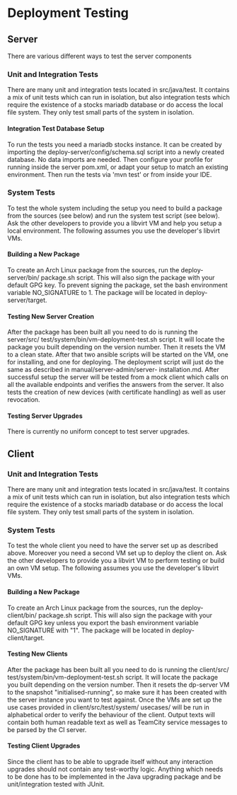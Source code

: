 # Deployment Testing

## Server

There are various different ways to test the server components

### Unit and Integration Tests

There are many unit and integration tests located in src/java/test.
It contains a mix of unit tests which can run in isolation, but also
integration tests which require the existence of a stocks
mariadb database or do access the local file system. They only test small
parts of the system in isolation.

#### Integration Test Database Setup

To run the tests you need a mariadb stocks instance. It can be created by
importing the deploy-server/config/schema.sql script into a newly created
database. No data imports are needed. Then configure your profile for running
inside the server pom.xml, or adapt your setup to match an existing
environment. Then run the tests via 'mvn test' or from inside your IDE.

### System Tests

To test the whole system including the setup you need to build a package from
the sources (see below) and run the system test script (see below).
Ask the other developers to provide you a libvirt VM and help you setup a
local environment. The following assumes you use the developer's libvirt VMs.

#### Building a New Package

To create an Arch Linux package from the sources, run the deploy-server/bin/
package.sh script. This will also sign the package with your default GPG key.
To prevent signing the package, set the bash environment variable NO_SIGNATURE
to 1.
The package will be located in deploy-server/target.

#### Testing New Server Creation

After the package has been built all you need to do is running the server/src/
test/system/bin/vm-deployment-test.sh script. It will locate the package you
built depending on the version number.
Then it resets the VM to a clean state. After that two ansible scripts will
be started on the VM, one for installing, and one for deploying. The deployment
script will just do the same as described in manual/server-admin/server-
installation.md.
After successful setup the server will be tested from a mock client which calls
on all the available endpoints and verifies the answers from the server. It
also tests the creation of new devices (with certificate handling) as well
as user revocation.

#### Testing Server Upgrades

There is currently no uniform concept to test server upgrades.

## Client

### Unit and Integration Tests

There are many unit and integration tests located in src/java/test.
It contains a mix of unit tests which can run in isolation, but also
integration tests which require the existence of a stocks
mariadb database or do access the local file system. They only test small
parts of the system in isolation.

### System Tests

To test the whole client you need to have the server set up as described above.
Moreover you need a second VM set up to deploy the client on. Ask the other
developers to provide you a libvirt VM to perform testing or build an own VM
setup.
The following assumes you use the developer's libvirt VMs.

#### Building a New Package

To create an Arch Linux package from the sources, run the deploy-client/bin/
package.sh script. This will also sign the package with your default GPG key
unless you export the bash environment variable NO_SIGNATURE with "1".
The package will be located in deploy-client/target.

#### Testing New Clients

After the package has been built all you need to do is running the client/src/
test/system/bin/vm-deployment-test.sh script. It will locate the package you
built depending on the version number.
Then it resets the dp-server VM to the snapshot "initialised-running", so make
sure it has been created with the server instance you want to test against.
Once the VMs are set up the use cases provided in client/src/test/system/
usecases/ will be run in alphabetical order to verify the behaviour of the
client.
Output texts will contain both human readable text as well as TeamCity
service messages to be parsed by the CI server.

#### Testing Client Upgrades

Since the client has to be able to upgrade itself without any interaction
upgrades should not contain any test-worthy logic. Anything which needs to be
done has to be implemented in the Java upgrading package and be unit/integration
tested with JUnit.

